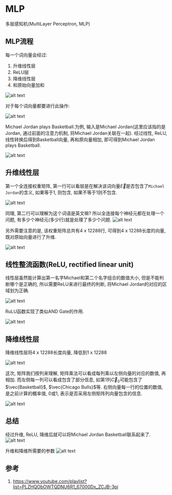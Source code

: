 # MLP

多层感知机(MultiLayer Perceptron, MLP)

## MLP流程

每一个词向量会经过:
1. 升维线性层
2. ReLU层
3. 降维线性层
4. 和原始向量加和

![alt text](mlp/深度学习第7章.mp4_20250122_103515.750.jpg)

对于每个词向量都要进行此操作:

![alt text](mlp/深度学习第7章.mp4_20250122_103527.468.jpg)



Michael Jordan plays Basketball.为例, 输入是Michael Jordan(这里应该指的是Jordan, 通过前面的注意力机制, 将Michael Jordan关联在一起). 经过线性, ReLU, 线性转换后得到Basketball向量, 再和原向量相加, 即可得到Michael Jordan plays Basketball.

![alt text](mlp/深度学习第7章.mp4_20250122_103550.223.jpg)



## 升维线性层

第一个全连接权重矩阵, 第一行可以看层是在解决该词向量$\vec{E}$是否包含了`Michael Jordan`的含义, 如果等于1, 则包含, 如果不等于1则不包含.


![alt text](mlp/深度学习第7章.mp4_20250122_103923.612.jpg)

同理, 第二行可以理解为这个词语是英文嘛?
所以全连接每个神经元都在处理一个问题, 有多少个神经元(多少行)就是处理了多少个问题.
![alt text](mlp/深度学习第7章.mp4_20250122_103944.314.jpg)


另外需要注意的是, 该权重矩阵总共有4 x 12288行, 可得到4 x 12288长度的向量,  既对原始向量进行了升维.

![alt text](mlp/深度学习第7章.mp4_20250122_114850.151.jpg)



## 线性整流函数(ReLU, rectified linear unit)

线性层虽然能计算出第一名字Michael和第二个名字组合的数值大小, 但是不能判断哪个是正确的, 所以需要ReLU来进行最终的判断, 将Michael Jordan的对应的区域划为正确.

![alt text](mlp/深度学习第7章.mp4_20250122_104216.275.jpg)


RuLU函数实现了类似AND Gate的作用.

![alt text](mlp/深度学习第7章.mp4_20250122_104245.767.jpg)


## 降维线性层

降维线性层将4 x 12288长度向量, 降低到1 x 12288

![alt text](mlp/深度学习第7章.mp4_20250122_104400.991.jpg)


这次, 矩阵我们按列来理解, 矩阵乘法可以看成每列乘以左侧向量的对应的数值, 再相加. 而左侧每一列可以看成包含了部分信息, 如第1列$\vec{C}_0$可能包含了$\vec{Basketball}$, $\vec{Chicago Bulls}$等. 右侧向量每一行的位置的数值, 是之前计算的概率值, 0或1, 表示是否采用左侧矩阵列向量包含的信息. 

![alt text](mlp/深度学习第7章.mp4_20250122_104448.334.jpg)



## 总结


经过升维, ReLU, 降维后就可以将Michael Jordan Basketball联系起来了.
![alt text](mlp/深度学习第7章.mp4_20250122_104532.798.jpg)


升维和降维所需要的参数
![alt text](mlp/深度学习第7章.mp4_20250122_104611.257.jpg)



## 参考
1. https://www.youtube.com/playlist?list=PLZHQObOWTQDNU6R1_67000Dx_ZCJB-3pi